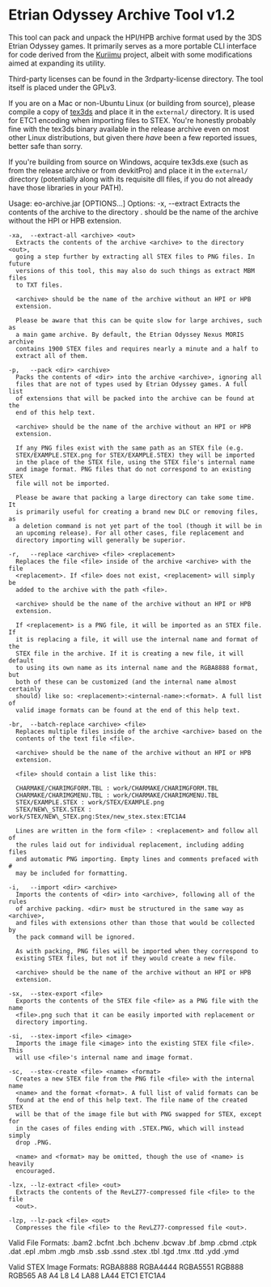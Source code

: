 Etrian Odyssey Archive Tool v1.2
================================

This tool can pack and unpack the HPI/HPB archive format used by the 3DS Etrian
Odyssey games. It primarily serves as a more portable CLI interface for code
derived from the [Kuriimu](https://github.com/IcySon55/Kuriimu) project, albeit
with some modifications aimed at expanding its utility.

Third-party licenses can be found in the 3rdparty-license directory. The tool
itself is placed under the GPLv3.

If you are on a Mac or non-Ubuntu Linux (or building from source), please
compile a copy of [tex3ds](https://github.com/devkitPro/tex3ds) and place it in
the `external/` directory. It is used for ETC1 encoding when importing files to
STEX. You're honestly probably fine with the tex3ds binary available in the
release archive even on most other Linux distributions, but given there *have*
been a few reported issues, better safe than sorry.

If you're building from source on Windows, acquire tex3ds.exe (such as from the
release archive or from devkitPro) and place it in the `external/` directory
(potentially along with its requisite dll files, if you do not already have
those libraries in your PATH).

Usage: eo-archive.jar [OPTIONS...]
  Options:
    -x,   --extract <archive> <out>
      Extracts the contents of the archive <archive> to the directory <out>.
      <archive> should be the name of the archive without the HPI or HPB
      extension.

    -xa,  --extract-all <archive> <out>
      Extracts the contents of the archive <archive> to the directory <out>,
      going a step further by extracting all STEX files to PNG files. In future
      versions of this tool, this may also do such things as extract MBM files
      to TXT files.

      <archive> should be the name of the archive without an HPI or HPB
      extension.

      Please be aware that this can be quite slow for large archives, such as
      a main game archive. By default, the Etrian Odyssey Nexus MORIS archive
      contains 1900 STEX files and requires nearly a minute and a half to
      extract all of them.

    -p,   --pack <dir> <archive>
      Packs the contents of <dir> into the archive <archive>, ignoring all
      files that are not of types used by Etrian Odyssey games. A full list
      of extensions that will be packed into the archive can be found at the
      end of this help text.

      <archive> should be the name of the archive without an HPI or HPB
      extension.

      If any PNG files exist with the same path as an STEX file (e.g.
      STEX/EXAMPLE.STEX.png for STEX/EXAMPLE.STEX) they will be imported
      in the place of the STEX file, using the STEX file's internal name
      and image format. PNG files that do not correspond to an existing STEX
      file will not be imported.

      Please be aware that packing a large directory can take some time. It
      is primarily useful for creating a brand new DLC or removing files, as
      a deletion command is not yet part of the tool (though it will be in
      an upcoming release). For all other cases, file replacement and
      directory importing will generally be superior.

    -r,   --replace <archive> <file> <replacement>
      Replaces the file <file> inside of the archive <archive> with the file
      <replacement>. If <file> does not exist, <replacement> will simply be
      added to the archive with the path <file>.

      <archive> should be the name of the archive without an HPI or HPB
      extension.

      If <replacement> is a PNG file, it will be imported as an STEX file. If
      it is replacing a file, it will use the internal name and format of the
      STEX file in the archive. If it is creating a new file, it will default
      to using its own name as its internal name and the RGBA8888 format, but
      both of these can be customized (and the internal name almost certainly
      should) like so: <replacement>:<internal-name>:<format>. A full list of
      valid image formats can be found at the end of this help text.

    -br,  --batch-replace <archive> <file>
      Replaces multiple files inside of the archive <archive> based on the
      contents of the text file <file>.

      <archive> should be the name of the archive without an HPI or HPB
      extension.

      <file> should contain a list like this:

      CHARMAKE/CHARIMGFORM.TBL : work/CHARMAKE/CHARIMGFORM.TBL
      CHARMAKE/CHARIMGMENU.TBL : work/CHARMAKE/CHARIMGMENU.TBL
      STEX/EXAMPLE.STEX : work/STEX/EXAMPLE.png
      STEX/NEW\_STEX.STEX : work/STEX/NEW\_STEX.png:Stex/new_stex.stex:ETC1A4

      Lines are written in the form <file> : <replacement> and follow all of
      the rules laid out for individual replacement, including adding files
      and automatic PNG importing. Empty lines and comments prefaced with #
      may be included for formatting.

    -i,   --import <dir> <archive>
      Imports the contents of <dir> into <archive>, following all of the rules
      of archive packing. <dir> must be structured in the same way as <archive>,
      and files with extensions other than those that would be collected by
      the pack command will be ignored.

      As with packing, PNG files will be imported when they correspond to
      existing STEX files, but not if they would create a new file.

      <archive> should be the name of the archive without an HPI or HPB
      extension.

    -sx,  --stex-export <file>
      Exports the contents of the STEX file <file> as a PNG file with the name
      <file>.png such that it can be easily imported with replacement or
      directory importing.

    -si,  --stex-import <file> <image>
      Imports the image file <image> into the existing STEX file <file>. This
      will use <file>'s internal name and image format.

    -sc,  --stex-create <file> <name> <format>
      Creates a new STEX file from the PNG file <file> with the internal name
      <name> and the format <format>. A full list of valid formats can be
      found at the end of this help text. The file name of the created STEX
      will be that of the image file but with PNG swapped for STEX, except for
      in the cases of files ending with .STEX.PNG, which will instead simply
      drop .PNG.

      <name> and <format> may be omitted, though the use of <name> is heavily
      encouraged.

    -lzx, --lz-extract <file> <out>
      Extracts the contents of the RevLZ77-compressed file <file> to the file
      <out>.

    -lzp, --lz-pack <file> <out>
      Compresses the file <file> to the RevLZ77-compressed file <out>.

  Valid File Formats:
    .bam2
    .bcfnt
    .bch
    .bchenv
    .bcwav
    .bf
    .bmp
    .cbmd
    .ctpk
    .dat
    .epl
    .mbm
    .mgb
    .msb
    .ssb
    .ssnd
    .stex
    .tbl
    .tgd
    .tmx
    .ttd
    .ydd
    .ymd

  Valid STEX Image Formats:
    RGBA8888
    RGBA4444
    RGBA5551
    RGB888
    RGB565
    A8
    A4
    L8
    L4
    LA88
    LA44
    ETC1
    ETC1A4
